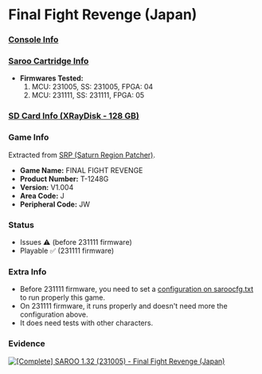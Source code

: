 # Final Fight Revenge (Japan)

### [Console Info](../../../../../Info/Consoles/VA13/README.md)

### [Saroo Cartridge Info](../../../../../Info/Cartridges/RetroGameParadiseStore/1.32F/README.md)

- <b>Firmwares Tested:</b>
  1. MCU: 231005, SS: 231005, FPGA: 04
  2. MCU: 231111, SS: 231111, FPGA: 05

### [SD Card Info (XRayDisk - 128 GB)](../../../../../Info/SdCards/XRayDisk/128GB/fat32/README.md)

### Game Info

Extracted from [SRP (Saturn Region Patcher)](https://segaxtreme.net/resources/saturn-region-patcher.81/download).

- <b>Game Name:</b> FINAL FIGHT REVENGE
- <b>Product Number:</b> T-1248G
- <b>Version:</b> V1.004
- <b>Area Code:</b> J
- <b>Peripheral Code:</b> JW

### Status

- Issues :warning: (before 231111 firmware)
- Playable :white_check_mark: (231111 firmware)

### Extra Info

- Before 231111 firmware, you need to set a [configuration on saroocfg.txt](https://github.com/williamdsw/saroo_configurations/blob/master/JP/T-1248G/README.md) to run properly this game.
- On 231111 firmware, it runs properly and doesn't need more the configuration above.
- It does need tests with other characters.

### Evidence

[![[Complete] SAROO 1.32 (231005) - Final Fight Revenge (Japan)](https://img.youtube.com/vi/13zsammNhjM/0.jpg)](https://www.youtube.com/watch?v=13zsammNhjM)
